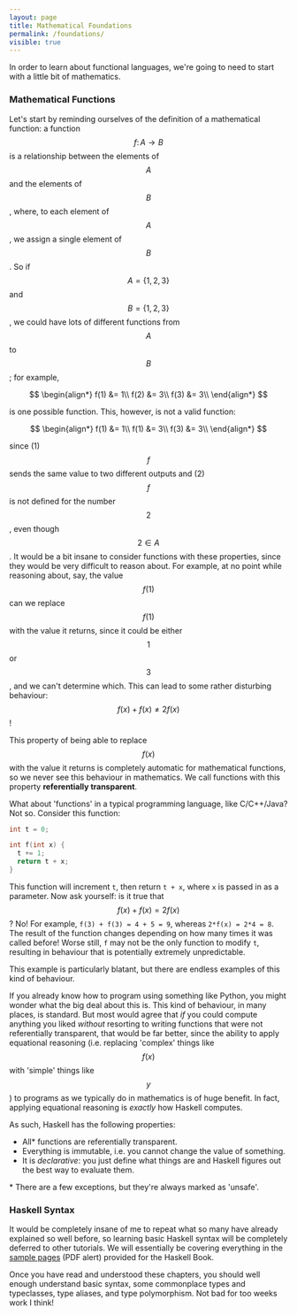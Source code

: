 ```yaml
---
layout: page
title: Mathematical Foundations
permalink: /foundations/
visible: true
---
```


In order to learn about functional languages, we're going to need to start with
a little bit of mathematics.

### Mathematical Functions

Let's start by reminding ourselves of the definition of a mathematical function:
a function $$ f \colon A \to B $$ is a relationship between the elements of $$ A
$$ and the elements of $$ B $$, where, to each element of $$ A $$, we assign a
single element of $$ B $$. So if $$ A = \{ 1, 2, 3 \} $$ and $$ B = \{1, 2, 3\}
$$, we could have lots of different functions from $$ A $$ to $$ B $$; for
example,

$$
\begin{align*}
f(1) &= 1\\
f(2) &= 3\\
f(3) &= 3\\
\end{align*}
$$

is one possible function. This, however, is not a valid function:

$$
\begin{align*}
f(1) &= 1\\
f(1) &= 3\\
f(3) &= 3\\
\end{align*}
$$

since (1) $$ f $$ sends the same value to two different outputs and (2) $$ f $$
is not defined for the number $$ 2 $$, even though $$ 2 \in A $$. It would be a
bit insane to consider functions with these properties, since they would be very
difficult to reason about. For example, at no point while reasoning about, say,
the value $$ f(1) $$ can we replace $$ f(1) $$ with the value it returns, since
it could be either $$ 1 $$ or $$ 3 $$, and we can't determine which. This can
lead to some rather disturbing behaviour: $$ f(x) + f(x) \neq 2f(x) $$!

This property of being able to replace $$ f(x) $$ with the value it returns is
completely automatic for mathematical functions, so we never see this behaviour
in mathematics. We call functions with this property **referentially
transparent**.

What about 'functions' in a typical programming language, like C/C++/Java? Not
so. Consider this function:

```c
int t = 0;

int f(int x) {
  t += 1;
  return t + x;
}
```

This function will increment `t`, then return `t + x`, where `x` is passed in as
a parameter. Now ask yourself: is it true that $$ f(x) + f(x) = 2f(x) $$? No!
For example, `f(3) + f(3) = 4 + 5 = 9`, whereas `2*f(x) = 2*4 = 8`. The result
of the function changes depending on how many times it was called before! Worse
still, `f` may not be the only function to modify `t`, resulting in behaviour
that is potentially extremely unpredictable.

This example is particularly blatant, but there are endless examples of this
kind of behaviour.

If you already know how to program using something like Python, you might wonder
what the big deal about this is. This kind of behaviour, in many places, is
standard. But most would agree that *if* you could compute anything you liked
*without* resorting to writing functions that were not referentially
transparent, that would be far better, since the ability to apply equational
reasoning (i.e. replacing 'complex' things like $$ f(x) $$ with 'simple' things
like $$ y $$) to programs as we typically do in mathematics is of huge benefit.
In fact, applying equational reasoning is *exactly* how Haskell computes.

As such, Haskell has the following properties:

* All\* functions are referentially transparent.
* Everything is immutable, i.e. you cannot change the value of something.
* It is *declarative*: you just define what things are and Haskell figures out
  the best way to evaluate them.

\* There are a few exceptions, but they're always marked as 'unsafe'.

<!-- As it turns out, we can compute anything we want in this way, as Alonzo Church
discovered. His [$$ \lambda
$$-calculus](https://en.wikipedia.org/wiki/Lambda_calculus) is capable of
computing anything we currently know to be computable. Indeed, it is from the
lambda calculus that Haskell was born. Once it became known that this model of
computation was powerful enough, all there was to do was write a practical
programming language based on these ideas. -->

<!-- Actually, we can do better: we can compute anything we would like to compute
using *just one function*. Here it is:

$$
\iota(f) := (f(\iota(\iota(\iota(\iota(\iota))))))(\iota(\iota(\iota(\iota))))
$$ -->

### Haskell Syntax

It would be completely insane of me to repeat what so many have already
explained so well before, so learning basic Haskell syntax will be completely
deferred to other tutorials. We will essentially be covering everything in the
[sample pages](http://haskellbook.com/assets/img/sample.pdf) (PDF alert)
provided for the Haskell Book.

Once you have read and understood these chapters, you should well enough
understand basic syntax, some commonplace types and typeclasses, type aliases,
and type polymorphism. Not bad for too weeks work I think!
